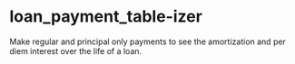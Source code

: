 # loan_payment_table-izer
Make regular and principal only payments to see the amortization and per diem interest over the life of a loan.
